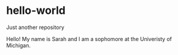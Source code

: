 # hello-world
Just another repository


Hello! My name is Sarah and I am a sophomore at the Univeristy of Michigan. 
